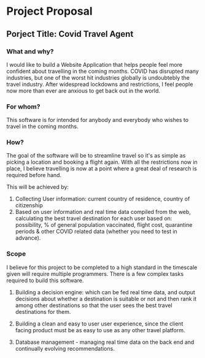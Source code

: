 # Project Proposal
## Porject Title: Covid Travel Agent
### What and why?
I would like to build a Website Application that helps people feel more confident about travelling in the coming months. COVID has disrupted many industries, but one of the worst hit industries globally is undoubtebly the travel industry. After widespread lockdowns and restrictions, I feel people now more than ever are anxious to get back out in the world.

### For whom?
This software is for intended for anybody and everybody who wishes to travel in the coming months. 

### How?
The goal of the software will be to streamline travel so it's as simple as picking a location and booking a flight again. With all the restrictions now in place, I believe travelling is now at a point where a great deal of research is required before hand. 

This will be achieved by:
1. Collecting User information: current country of residence, country of citizenship
2. Based on user information and real time data compiled from the web, calculating the best travel destination for each user based on: possibility, % of general population vaccinated, flight cost, quarantine periods & other COVID related data (whether you need to test in advance).

### Scope
I believe for this project to be completed to a high standard in the timescale given will require multiple programmers. There is a few complex tasks required to build this software.

1. Building a decision engine: which can be fed real time data, and output decisions about whether a destination is suitable or not and then rank it among other destinations so that the user sees the best travel destinations for them. 

2. Building a clean and easy to user user experience, since the client facing product must be as easy to use as any other travel platform. 

3. Database management - managing real time data on the back end and continually evolving recommendations. 
